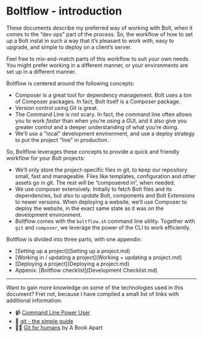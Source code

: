 Boltflow - introduction
=======================

These documents describe my preferred way of working with Bolt, when it comes to
the “dev ops” part of the process. So, the workflow of how to set up a Bolt
instal in such a way that it’s pleasant to work with, easy to upgrade, and
simple to deploy on a client’s server.

Feel free to mix-and-match parts of this workflow to suit your own needs. You
might prefer working in a different manner, or your environments are set up in a
different manner.

Boltflow is centered around the following concepts:

 - Composer is a great tool for dependency management. Bolt uses a _ton_ of
   Composer packages. In fact, Bolt itself is a Composer package.
 - Version control using Git is great.
 - The Command Line is not scary. In fact, the command line often allows you to
   work _faster_ than when you’re using a GUI, and it also give you greater
   control and a deeper understanding of what you’re doing.
 - We'll use a "local" development environment, and use a deploy strategy to
   put the project "live" in production.

So, Boltflow leverages these concepts to provide a quick and friendly workflow
for your Bolt projects:

 - We’ll only store the project-specific files in git, to keep our repository
   small, fast and manageable. Files like templates, configuration and other
   assets go in git. The rest will be “composered in”, when needed.
 - We use composer extensively. Initially to fetch Bolt files and its
   dependencies, but also to _update_ Bolt, components and Bolt Extensions to
   newer versions. When deploying a website, we’ll use Composer to deploy the
   website, in the exact same state as it was on the development environment.
 - Boltflow comes with the `boltflow.sh` command line utility. Together with
   `git` and `composer`, we leverage the power of the CLI to work efficiently.

Boltflow is divided into three parts, with one appendix:

 - [Setting up a project](Setting up a project.md)
 - [Working in / updating a project](Working + updating a project.md)
 - [Deploying a project](Deploying a project.md)
 - Appenix: [Boltflow checklist](Development Checklist.md)

-----------

Want to gain more knowledge on some of the technologies used in this document? Fret not, because I have compiled a small list of links with additional information:

 - 📹 [Command Line Power User][clipu]
 - 📄 [git - the simple guide][gitguide]
 - 📖💵 [Git for humans][gitforhumans] by A Book Apart

[clipu]: http://commandlinepoweruser.com/
[gitguide]: http://rogerdudler.github.io/git-guide/
[gitforhumans]: https://abookapart.com/products/git-for-humans
